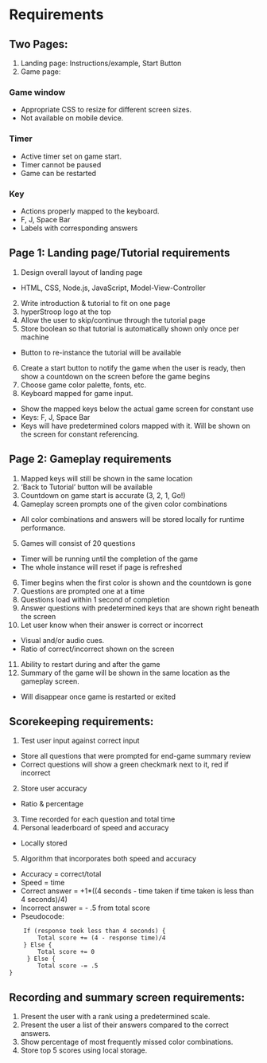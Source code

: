 # Requirements
## Two Pages:
 1. Landing page: Instructions/example, Start Button
 2. Game page: 
### Game window
* Appropriate CSS to resize for different screen sizes.
* Not available on mobile device.
### Timer
* Active timer set on game start.
* Timer cannot be paused
* Game can be restarted
### Key
* Actions properly mapped to the keyboard.
* F, J, Space Bar
* Labels with corresponding answers
## Page 1: Landing page/Tutorial requirements
1. Design overall layout of landing page
* HTML, CSS, Node.js, JavaScript, Model-View-Controller
2. Write introduction & tutorial to fit on one page
3. hyperStroop logo at the top
4. Allow the user to skip/continue through the tutorial page
5. Store boolean so that tutorial is automatically shown only once per machine
* Button to re-instance the tutorial will be available
6. Create a start button to notify the game when the user is ready, then show a countdown on the screen before the game begins
7. Choose game color palette, fonts, etc.
8. Keyboard mapped for game input.
* Show the mapped keys below the actual game screen for constant use
* Keys: F, J, Space Bar
* Keys will have predetermined colors mapped with it. Will be shown on the screen for constant referencing.
## Page 2: Gameplay requirements
1. Mapped keys will still be shown in the same location
2. ‘Back to Tutorial’ button will be available
3. Countdown on game start is accurate (3, 2, 1, Go!)
4. Gameplay screen prompts one of the given color combinations
* All color combinations and answers will be stored locally for runtime performance.
5. Games will consist of 20 questions 
* Timer will be running until the completion of the game
* The whole instance will reset if page is refreshed
6. Timer begins when the first color is shown and the countdown is gone
7. Questions are prompted one at a time
8. Questions load within 1 second of completion
9. Answer questions with predetermined keys that are shown right beneath the screen
10. Let user know when their answer is correct or incorrect
* Visual and/or audio cues.
* Ratio of correct/incorrect shown on the screen
11. Ability to restart during and after the game
12. Summary of the game will be shown in the same location as the gameplay screen.
* Will disappear once game is restarted or exited
## Scorekeeping requirements: 
1. Test user input against correct input 
* Store all questions that were prompted for end-game summary review
* Correct questions will show a green checkmark next to it, red if incorrect
2. Store user accuracy
* Ratio & percentage
3. Time recorded for each question and total time
4. Personal leaderboard of speed and accuracy
* Locally stored
5. Algorithm that incorporates both speed and accuracy
* Accuracy = correct/total
* Speed = time
* Correct answer = +1*((4 seconds - time taken if time taken is less than 4 seconds)/4)
* Incorrect answer = - .5 from total score
* Pseudocode:
``` If (response is accurate) {
	If (response took less than 4 seconds) {
		Total score += (4 - response time)/4
	} Else {
		Total score += 0 
	 } Else {
		Total score -= .5
} 
```

## Recording and summary screen requirements:
1. Present the user with a rank using a predetermined scale.
2. Present the user a list of their answers compared to the correct answers.
3. Show percentage of most frequently missed color combinations.
4. Store top 5 scores using local storage.

